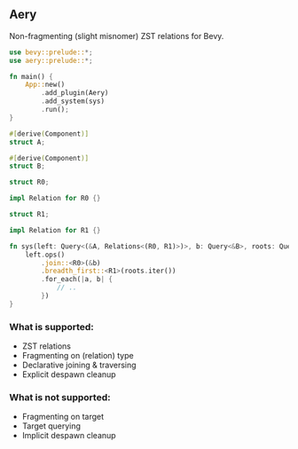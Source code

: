 ## Aery
Non-fragmenting (slight misnomer) ZST relations for Bevy.

```rs
use bevy::prelude::*;
use aery::prelude::*;

fn main() {
    App::new()
        .add_plugin(Aery)
        .add_system(sys)
        .run();
}

#[derive(Component)]
struct A;

#[derive(Component)]
struct B;

struct R0;

impl Relation for R0 {}

struct R1;

impl Relation for R1 {}

fn sys(left: Query<(&A, Relations<(R0, R1)>)>, b: Query<&B>, roots: Query<Entity, Root<R1>>) {
    left.ops()
        .join::<R0>(&b)
        .breadth_first::<R1>(roots.iter())
        .for_each(|a, b| {
            // ..
        })
}
```

### What is supported:
- ZST relations
- Fragmenting on (relation) type
- Declarative joining & traversing
- Explicit despawn cleanup

### What is not supported:
- Fragmenting on target
- Target querying
- Implicit despawn cleanup
